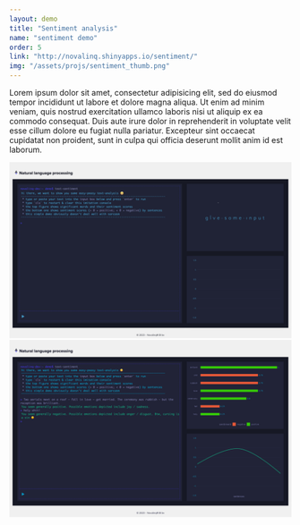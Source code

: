 ```yaml
---
layout: demo
title: "Sentiment analysis"
name: "sentiment demo"
order: 5
link: "http://novalinq.shinyapps.io/sentiment/"
img: "/assets/projs/sentiment_thumb.png"
---
```


Lorem ipsum dolor sit amet, consectetur adipisicing elit, sed do eiusmod tempor incididunt ut labore et dolore magna aliqua. Ut enim ad minim veniam, quis nostrud exercitation ullamco laboris nisi ut aliquip ex ea commodo consequat. Duis aute irure dolor in reprehenderit in voluptate velit esse cillum dolore eu fugiat nulla pariatur. Excepteur sint occaecat cupidatat non proident, sunt in culpa qui officia deserunt mollit anim id est laborum.

![](/assets/proj_scr/sentiment1.png)
![](/assets/proj_scr/sentiment2.png)